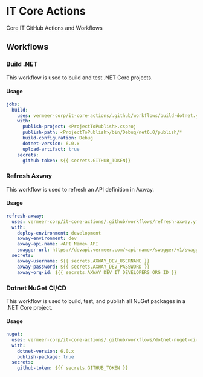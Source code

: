 # IT Core Actions

Core IT GitHub Actions and Workflows

## Workflows

### Build .NET

This workflow is used to build and test .NET Core projects.

#### Usage

```yaml
jobs:
  build:
    uses: vermeer-corp/it-core-actions/.github/workflows/build-dotnet.yml@v2
    with:
      publish-project: <ProjectToPublish>.csproj
      publish-path: <ProjectToPublish>/bin/Debug/net6.0/publish/*
      build-configuration: Debug
      dotnet-version: 6.0.x
      upload-artifact: true
    secrets:
      github-token: ${{ secrets.GITHUB_TOKEN}}
```

### Refresh Axway

This workflow is used to refresh an API definition in Axway.

#### Usage

```yaml
refresh-axway:
  uses: vermeer-corp/it-core-actions/.github/workflows/refresh-axway.yml@v1
  with:
    deploy-environment: development
    axway-environment: dev
    axway-api-name: <API Name> API
    swagger-url: https://devapi.vermeer.com/<api-name>/swagger/v1/swagger.json
  secrets:
    axway-username: ${{ secrets.AXWAY_DEV_USERNAME }}
    axway-password: ${{ secrets.AXWAY_DEV_PASSWORD }}
    axway-org-id: ${{ secrets.AXWAY_DEV_IT_DEVELOPERS_ORG_ID }}
```

### Dotnet NuGet CI/CD

This workflow is used to build, test, and publish all NuGet packages in a .NET Core project.

#### Usage

```yaml
nuget:
  uses: vermeer-corp/it-core-actions/.github/workflows/dotnet-nuget-ci-cd.yml@v2
  with:
    dotnet-version: 6.0.x
    publish-package: true
  secrets:
    github-token: ${{ secrets.GITHUB_TOKEN }}
```
